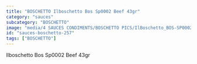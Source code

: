 ```yaml
---
title: "BOSCHETTO Ilboschetto Bos Sp0002 Beef 43gr"
category: "sauces"
subcategory: "BOSCHETTO"
image: "media/4 SAUCES CONDIMENTS/BOSCHETTO PICS/IlBoschetto_BOS-SP0002 Beef 43gr.png"
id: "sauces-boschetto-257"
tags: ["BOSCHETTO"]
---
```


Ilboschetto Bos Sp0002 Beef 43gr
